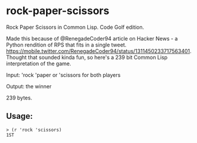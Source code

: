 # rock-paper-scissors
Rock Paper Scissors in Common Lisp. Code Golf edition.

Made this because of @RenegadeCoder94 article on Hacker News - a Python rendition of RPS that fits in a single tweet. https://mobile.twitter.com/RenegadeCoder94/status/1311450233717563401. Thought that sounded kinda fun, so here's a 239 bit Common Lisp interpretation of the game.

Input:  'rock 'paper or 'scissors for both players

Output: the winner

239 bytes.

## Usage:
    > (r 'rock 'scissors)
    1ST
